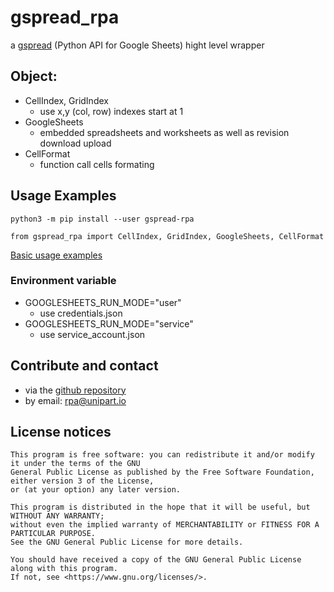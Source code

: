 # gspread_rpa

 a [gspread](https://docs.gspread.org/en/latest/) (Python API for Google Sheets) hight level wrapper

## Object:

* CellIndex, GridIndex
  * use x,y (col, row) indexes start at 1
* GoogleSheets
  * embedded spreadsheets and worksheets as well as revision download upload
* CellFormat
  * function call cells formating

## Usage Examples

```
python3 -m pip install --user gspread-rpa
```

```
from gspread_rpa import CellIndex, GridIndex, GoogleSheets, CellFormat

```

 [Basic usage examples](src/gspread_rpa/demo/)


### Environment variable

* GOOGLESHEETS_RUN_MODE="user"
  * use credentials.json
* GOOGLESHEETS_RUN_MODE="service"
  * use service_account.json

## Contribute and contact

* via the [github repository](https://github.com/unipartdigital/gspread_rpa)
* by email: <rpa@unipart.io>

## License notices

```
This program is free software: you can redistribute it and/or modify it under the terms of the GNU
General Public License as published by the Free Software Foundation, either version 3 of the License,
or (at your option) any later version.

This program is distributed in the hope that it will be useful, but WITHOUT ANY WARRANTY;
without even the implied warranty of MERCHANTABILITY or FITNESS FOR A PARTICULAR PURPOSE.
See the GNU General Public License for more details.

You should have received a copy of the GNU General Public License along with this program.
If not, see <https://www.gnu.org/licenses/>.
```
